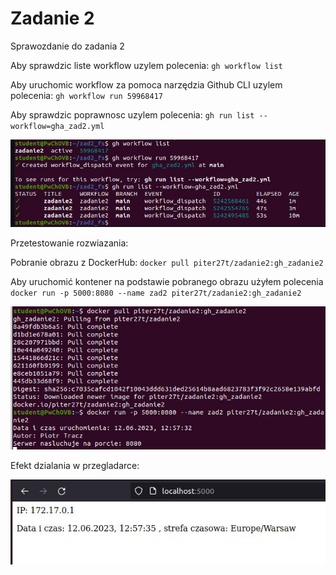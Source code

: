 # Zadanie 2
Sprawozdanie do zadania 2

Aby sprawdzic liste workflow uzylem polecenia: ```gh workflow list```

Aby uruchomic workflow za pomoca narzędzia Github CLI uzylem polecenia: ```gh workflow run 59968417```

Aby sprawdzic poprawnosc uzylem polecenia: ```gh run list --workflow=gha_zad2.yml```

![Screen](zad2.JPG)

Przetestowanie rozwiazania:

Pobranie obrazu z DockerHub: ```docker pull piter27t/zadanie2:gh_zadanie2```

Aby uruchomić kontener na podstawie pobranego obrazu użyłem polecenia ```docker run -p 5000:8080 --name zad2 piter27t/zadanie2:gh_zadanie2```

![Screen](zad2_2.JPG)

Efekt dzialania w przegladarce:

![Screen](zad2_3.JPG)

